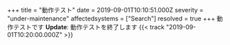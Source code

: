 +++
title = "動作テスト"
date = 2019-09-01T10:10:51.000Z
severity = "under-maintenance"
affectedsystems = ["Search"]
resolved = true
+++
動作テストです
**Update**: 動作テストを終了します {{< track "2019-09-01T10:20:00.000Z" >}}
